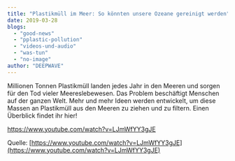 ```yaml
---
title: "Plastikmüll im Meer: So könnten unsere Ozeane gereinigt werden"
date: 2019-03-28
blogs: 
  - "good-news"
  - "pplastic-pollution"
  - "videos-und-audio"
  - "was-tun"
  - "no-image"
author: "DEEPWAVE"
---
```


Millionen Tonnen Plastikmüll landen jedes Jahr in den Meeren und sorgen für den Tod vieler Meereslebewesen. Das Problem beschäftigt Menschen auf der ganzen Welt. Mehr und mehr Ideen werden entwickelt, um diese Massen an Plastikmüll aus den Meeren zu ziehen und zu filtern. Einen Überblick findet ihr hier!

https://www.youtube.com/watch?v=LJmWfYY3gJE

Quelle: [https://www.youtube.com/watch?v=LJmWfYY3gJE](https://www.youtube.com/watch?v=LJmWfYY3gJE)
